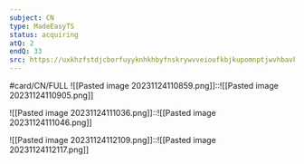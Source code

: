 ```yaml
---
subject: CN
type: MadeEasyTS
status: acquiring
atQ: 2
endQ: 33
src: https://uxkhzfstdjcborfuyyknhkhbyfnskrywvveioufkbjkupomnptjwvhbavkysuhi.vercel.app/me/test.html?pageName=timeManagementReport&testid=5615&t=a&testType=2&data=eyJuYW1lIjoiQ29tcHV0ZXIgTmV0d29ya3MgKEdBVEUgMjAyMikifQ==
---
```

#card/CN/FULL
![[Pasted image 20231124110859.png]]::![[Pasted image 20231124110905.png]] <!--SR:!2023-12-01,2,150-->


![[Pasted image 20231124111036.png]]::![[Pasted image 20231124111046.png]] <!--SR:!2023-12-02,4,170-->

![[Pasted image 20231124112109.png]]::![[Pasted image 20231124112117.png]] <!--SR:!2023-12-02,4,170-->

